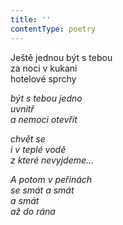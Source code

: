 ```yaml
---
title: ''
contentType: poetry
---
```


<section>

Ještě jednou být s tebou  
za noci v kukani  
hotelové sprchy

_být s tebou jedno  
uvnitř  
a nemoci otevřít_

</section>

<section>

_chvět se  
i v teplé vodě  
z které nevyjdeme…_

</section>

<section>

_A potom v peřinách  
se smát a smát  
a smát  
až do rána_

</section>
